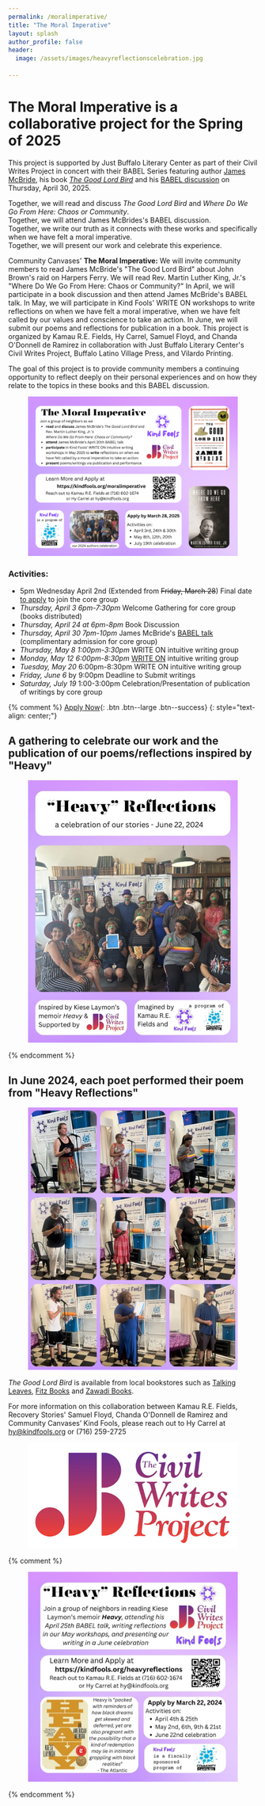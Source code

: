```yaml
---
permalink: /moralimperative/
title: "The Moral Imperative"
layout: splash
author_profile: false
header:
  image: /assets/images/heavyreflectionscelebration.jpg

---
```



# The Moral Imperative is a collaborative project for the Spring of 2025

This project is supported by Just Buffalo Literary Center as part
of their Civil Writes Project in concert with their BABEL Series
featuring author [James McBride](http://www.jamesmcbride.com), his book
[*The Good Lord Bird*](http://www.jamesmcbride.com/good-lord-bird/) and his [BABEL
discussion](https://www.justbuffalo.org/events/babel-james-mcbride-2025-04-30/)
on Thursday, April 30, 2025.

Together, we will read and discuss *The Good Lord Bird* and *Where Do We Go From Here: Chaos or Community*.<br>
Together, we will attend James McBrides's BABEL discussion.<br>
Together, we write our truth as it connects with these works and specifically when we have felt a moral imperative.<br>
Together, we will present our work and celebrate this experience.<br>

Community Canvases' **The Moral Imperative:** We will invite community members to read James McBride's "The Good Lord Bird" about John Brown's raid on Harpers Ferry. We will read Rev. Martin Luther King, Jr.'s "Where Do We Go From Here: Chaos or Community?" In April, we will participate in a book discussion and then attend James McBride's BABEL talk. In May, we will participate in Kind Fools' WRITE ON workshops to write reflections on when we have felt a moral imperative, when we have felt called by our values and conscience to take an action. In June, we will submit our poems and reflections for publication in a book. This project is organized by Kamau R.E. Fields, Hy Carrel, Samuel Floyd, and Chanda O'Donnell de Ramirez in collaboration with Just Buffalo Literary Center's Civil Writes Project, Buffalo Latino Village Press, and Vilardo Printing.

The goal of this project is to provide community members a continuing
opportunity to reflect deeply on their personal experiences and on how
they relate to the topics in these books and this BABEL discussion.

<figure style="max-width: " class="align-center">
  <img src="/assets/images/themoralimperativead.png"
   alt="The Moral Imperative Flyer">
</figure>

### Activities:
- 5pm Wednesday April 2nd (Extended from ~~Friday, March 28~~) Final date [to apply](
https://docs.google.com/forms/d/e/1FAIpQLSd21gT-rH1Qd63xuL8rKxj39oObIdXfNNNI42MFRiCH_dUAfg/viewform
    ) to join the core group
- *Thursday, April 3 6pm-7:30pm* Welcome Gathering for core group (books distributed)
- *Thursday, April 24 at 6pm-8pm* Book Discussion
- *Thursday, April 30 7pm-10pm* James McBride's [BABEL talk](
    https://www.justbuffalo.org/events/babel-james-mcbride-2025-04-30/
   ) (complimentary admission for core group)
- *Thursday, May 8 1:00pm-3:30pm* WRITE ON intuitive writing group
- *Monday, May 12 6:00pm-8:30pm* [WRITE ON](/writeon/) intuitive writing group
- *Tuesday, May 20* 6:00pm-8:30pm WRITE ON intuitive writing group
- *Friday, June 6* by 9:00pm Deadline to Submit writings
- *Saturday, July 19* 1:00-3:00pm Celebration/Presentation of
   publication of writings by core group

{% comment %}
[Apply Now](
https://docs.google.com/forms/d/e/1FAIpQLSd21gT-rH1Qd63xuL8rKxj39oObIdXfNNNI42MFRiCH_dUAfg/viewform
){: .btn .btn--large .btn--success}
{: style="text-align: center;"}

## A gathering to celebrate our work and the publication of our poems/reflections inspired by "Heavy"

<figure style="max-width: 1080px" class="align-center">
  <img src="/assets/images/heavyreflectionsgroup.jpg"
   alt="Heavy Reflections Celebration">
</figure>
{% endcomment %}

## In June 2024, each poet performed their poem from "Heavy Reflections"

<figure style="max-width: 1080px" class="align-center">
  <img src="/assets/images/heavyreflectionspoets.jpg"
   alt="Heavy Reflections Poets">
</figure>

*The Good Lord Bird* is available from local bookstores such as [Talking Leaves](https://www.tleavesbooks.com/search/site/heavy),
[Fitz Books](https://www.fitzbooks.net) and [Zawadi Books](https://www.facebook.com/zawadibooksbflo/).

For more information on this collaboration between Kamau R.E. Fields,
Recovery Stories' Samuel Floyd, Chanda O'Donnell de Ramirez
and Community Canvases’ Kind Fools, please reach out to Hy Carrel
at hy@kindfools.org or (716) 259-2725

<figure style="max-width: 599px" class="align-center">
  <img src="/assets/images/JB-Civil-Writes-fade-white-RECT_reduced.jpg"
   alt="Civil Writes Project logo">
</figure>

{% comment %}
<figure style="max-width: 1080px" class="align-center">
  <img src="/assets/images/Heavy-Reflections-IG.jpg"
   alt="Heavy Reflections Flyer">
</figure>

{% endcomment %}
